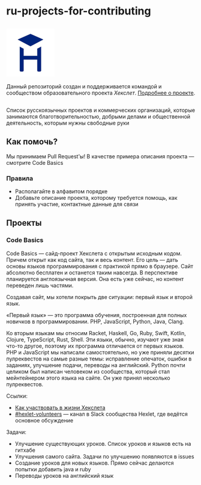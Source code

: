 # ru-projects-for-contributing

##

[![Hexlet Ltd. logo](https://raw.githubusercontent.com/Hexlet/assets/master/images/hexlet_logo128.png)](https://ru.hexlet.io/pages/about?utm_source=github&utm_medium=link&utm_campaign=ru-local-communities)

Данный репозиторий создан и поддерживается командой и сообществом образовательного проекта *Хекслет*. [Подробнее о проекте](https://ru.hexlet.io/pages/about?utm_source=github&utm_medium=link&utm_campaign=ru-local-communities).

##

Список русскоязычных проектов и коммерческих организаций, которые занимаются благотворительностью, добрыми делами и общественной деятельность, которым нужны свободные руки
## Как помочь?

Мы принимаем Pull Request'ы! В качестве примера описания проекта — смотрите Code Basics

### Правила

* Располагайте в алфавитом порядке
* Добавьте описание проекта, которому требуется помощь, как принять участие, контактные данные для связи

## Проекты

### Code Basics

Code Basics — сайд-проект Хекслета с открытым исходным кодом. Причем открыт как код сайта, так и весь контент. Его цель — дать основы языков программирования с практикой прямо в браузере. Сайт абсолютно бесплатен и останется таким навсегда. В перспективе планируется англоязычная версия. Она есть уже сейчас, но контент переведен лишь частями.

Создавая сайт, мы хотели покрыть две ситуации: первый язык и второй язык.

«Первый язык» — это программа обучения, построенная для полных новичков в программировании. PHP, JavaScript, Python, Java, Clang.

Ко вторым языкам мы относим Racket, Haskell, Go, Ruby, Swift, Kotlin, Clojure, TypeScript, Rust, Shell. Эти языки, обычно, изучают уже зная что-то другое, поэтому их программа отличается от первых языков.
PHP и JavaScript мы написали самостоятельно, но уже приняли десятки пулреквестов на самые разные темы: исправление опечаток, ошибки в заданиях, улучшение подачи, переводы на английский. Python почти целиком был написан человеком из сообщества, который стал мейнтейнером этого языка на сайте. Он уже принял несколько пулреквестов.

Ссылки:

* [Как участвовать в жизни Хекслета](https://guides.hexlet.io/how-to-be-a-helpful-for-the-hexlet-community)
* [#hexlet-volunteers](https://hexlet-ru.slack.com/archives/C0LN151B4) — канал в Slack сообщества Hexlet, где ведётся основное обсуждение

Задачи:

* Улучшение существующих уроков. Список уроков и языков есть на гитхабе
* Улучшения самого сайта. Задачи по улучшению появляются в issues
* Создание уроков для новых языков. Прямо сейчас делаются попытки добавить java и ruby
* Переводы уроков на английский язык
